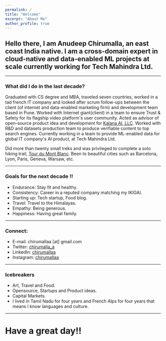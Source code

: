 ```yaml
---
permalink: /
title: "Welcome"
excerpt: "About Me"
author_profile: true
---
```


## Hello there, I am Anudeep Chirumalla, an east coast India native. I am a cross-domain expert in cloud-native and data-enabled ML projects at scale currently working for Tech Mahindra Ltd.

---
### What did I do in the last decade?

Graduated with CS degree and MBA, traveled seven countries, worked in a tad french IT company and looked after scrum follow-ups between the client (of internet and data-enabled marketing firm) and development team based in Pune. Worked with Internet giant(client) in a team to ensure Trust & Safety for its flagship video platform's user community. Acted as advisor of open-source product idea and development for [Kalana AI, LLC](https://kalana.dev/). Worked with R&D and datasets production team to produce verifiable content to top search engines. Currently working in a team to provide ML-enabled data for global IT company's AI product, at Tech Mahindra Ltd.

Did more than twenty small treks and was privileged to complete a solo hiking trail, [Tour du Mont Blanc](https://www.flickr.com/photos/chirumallaa/albums/72157715540539888/with/50241937246/). Been to beautiful cities such as Barcelona, Lyon, Paris, Geneva, Warsaw, etc.

---

### Goals for the next decade !!

* Endurance: Stay fit and healthy.
* Consistency: Career in a reputed company matching my IKIGAI.
* Starting up: Tech startup, Food blog.
* Travel: Travel to the Himalayas.
* Empathy: Being generous.
* Happiness: Having great family. 

---

### Connect:

* E-mail: chirumallaa [at] gmail.com
* Twitter: [chirumalla_a](http://twitter.com/chirumallaURL)
* LinkedIn: [chirumallaa](http://www.linkedin.com/in/chirumallaURL)
* Instagram: [chirumallaa](http://www.instagram.com/chirumallaURL)


---


### Icebreakers

* Art, Travel and Food. 
* Opensource, Startups and Product ideas.
* Capital Markets.
* I lived in Tamil Nadu for four years and French Alps for four years that means I know languages and culture.


---





# Have a great day!!
